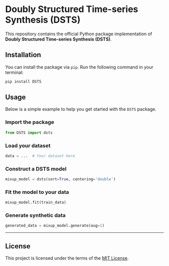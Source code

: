 # Doubly Structured Time-series Synthesis (DSTS)

This repository contains the official Python package implementation of **Doubly Structured Time-series Synthesis (DSTS)**.

## Installation

You can install the package via `pip`. Run the following command in your terminal:

```bash
pip install DSTS
```

## Usage

Below is a simple example to help you get started with the `DSTS` package.

### Import the package

```python
from DSTS import dsts
```

### Load your dataset

```python
data = ...  # Your dataset here
```

### Construct a DSTS model

```python
mixup_model = dsts(sort=True, centering='double')
```

### Fit the model to your data

```python
mixup_model.fit(train_data)
```

### Generate synthetic data

```python
generated_data = mixup_model.generate(aug=1)
```

---

## License

This project is licensed under the terms of the [MIT License](LICENSE).